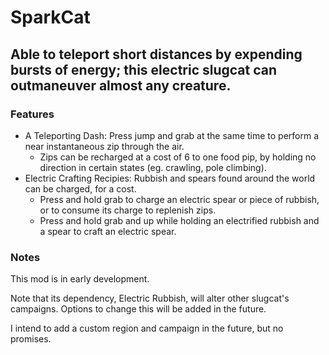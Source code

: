 # SparkCat
## Able to teleport short distances by expending bursts of energy; this electric slugcat can outmaneuver almost any creature.

### Features
 - A Teleporting Dash: Press jump and grab at the same time to perform a near instantaneous zip through the air.
	* Zips can be recharged at a cost of 6 to one food pip, by holding no direction in certain states (eg. crawling, pole climbing).
 - Electric Crafting Recipies: Rubbish and spears found around the world can be charged, for a cost.
	* Press and hold grab to charge an electric spear or piece of rubbish, or to consume its charge to replenish zips.
	* Press and hold grab and up while holding an electrified rubbish and a spear to craft an electric spear.

### Notes
This mod is in early development.

Note that its dependency, Electric Rubbish, will alter other slugcat's campaigns. Options to change this will be added in the future.

I intend to add a custom region and campaign in the future, but no promises.

